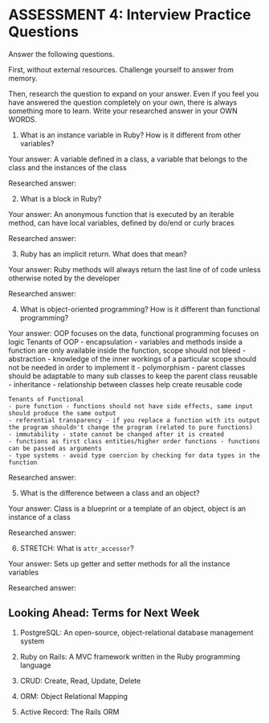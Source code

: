 # ASSESSMENT 4: Interview Practice Questions
Answer the following questions.

First, without external resources. Challenge yourself to answer from memory.

Then, research the question to expand on your answer. Even if you feel you have answered the question completely on your own, there is always something more to learn. Write your researched answer in your OWN WORDS.  

1. What is an instance variable in Ruby? How is it different from other variables?

  Your answer: A variable defined in a class, a variable that belongs to the class and the instances of the class

  Researched answer:



2. What is a block in Ruby?

  Your answer: An anonymous function that is executed by an iterable method, can have local variables, defined by do/end or curly braces

  Researched answer:



3. Ruby has an implicit return. What does that mean?

  Your answer: Ruby methods will always return the last line of of code unless otherwise noted by the developer

  Researched answer:



4. What is object-oriented programming? How is it different than functional programming?

  Your answer: OOP focuses on the data, functional programming focuses on logic
  Tenants of OOP
    - encapsulation - variables and methods inside a function are only available inside the function, scope should not bleed
    - abstraction - knowledge of the inner workings of a particular scope should not be needed in order to implement it
    - polymorphism - parent classes should be adaptable to many sub classes to keep the parent class reusable
    - inheritance - relationship between classes help create reusable code

    Tenants of Functional
    - pure function - functions should not have side effects, same input should produce the same output
    - referential transparency - if you replace a function with its output the program shouldn't change the program (related to pure functions)
    - immutability - state cannot be changed after it is created
    - functions as first class entities/higher order functions - functions can be passed as arguments
    - type systems - avoid type coercion by checking for data types in the function

  Researched answer:



5. What is the difference between a class and an object?

  Your answer: Class is a blueprint or a template of an object, object is an instance of a class

  Researched answer:



6. STRETCH: What is `attr_accessor`?

  Your answer: Sets up getter and setter methods for all the instance variables

  Researched answer:



## Looking Ahead: Terms for Next Week

1. PostgreSQL: An open-source, object-relational database management system

2. Ruby on Rails: A MVC framework written in the Ruby programming language

3. CRUD: Create, Read, Update, Delete

4. ORM: Object Relational Mapping

5. Active Record: The Rails ORM
